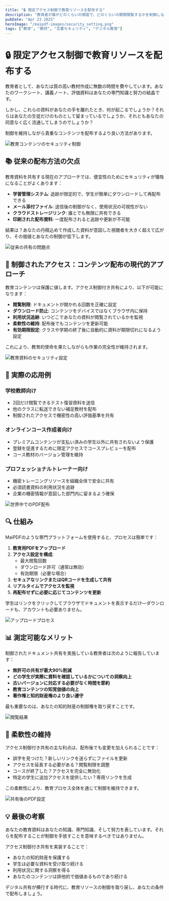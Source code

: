 ```yaml
---
title: "🔒 限定アクセス制御で教育リソースを配布する"
description: "教育者が誰がどのくらいの頻度で、どのくらいの期間閲覧するかを制御しながら、教材を安全に共有する方法をご紹介します。"
pubDate: "Apr 23 2025"
heroImage: "/maipdf-images/security_setting.png"
tags: ["教育", "教材", "文書セキュリティ", "デジタル教育"]
---
```


# 🔒 限定アクセス制御で教育リソースを配布する

<div class="intro-panel">
  <p>教育者として、あなたは質の高い教材作成に無数の時間を費やしています。あなたのワークシート、講義ノート、評価資料はあなたの専門知識と努力の結晶です。</p>
  <p>しかし、これらの資料があなたの手を離れたとき、何が起こるでしょうか？それらはあなたの生徒だけのものとして留まっているでしょうか、それともあなたの同意なく広く流通してしまうのでしょうか？</p>
  <p>制御を維持しながら貴重なコンテンツを配布するより良い方法があります。</p>
</div>

![教育コンテンツのセキュリティ制御](/maipdf-images/security_level_in_pdf_setting.png)

## 📚 従来の配布方法の欠点

教育資料を共有する現在のアプローチでは、便宜性のためにセキュリティが犠牲になることがよくあります：

- **学習管理システム**: 追跡が限定的で、学生が簡単にダウンロードして再配布できる
- **メール添付ファイル**: 送信後の制御がなく、使用状況の可視性がない
- **クラウドストレージリンク**: 誰とでも無限に共有できる
- **印刷された配布資料**: 一度配布されると追跡や更新が不可能

結果は？あなたの丹精込めて作成した資料が意図した視聴者を大きく超えて広がり、その価値とあなたの制御が低下します。

![従来の共有の問題点](/maipdf-images/send_pdf_link_on_instant_mesenger.png)

## 🔐 制御されたアクセス：コンテンツ配布の現代的アプローチ

教育コンテンツは保護に値します。アクセス制御付き共有により、以下が可能になります：

- **閲覧制限**: ドキュメントが開かれる回数を正確に設定
- **ダウンロード防止**: コンテンツをデバイスではなくブラウザ内に保持
- **利用状況追跡**: いつどこであなたの資料が閲覧されているかを監視
- **柔軟性の維持**: 配布後でもコンテンツを更新可能
- **有効期限設定**: クラスや学期の終了後に自動的に資料が期限切れになるよう設定

これにより、教育的使命を果たしながらも作業の完全性が維持されます。

![教育資料のセキュリティ設定](/maipdf-images/security_setting.png)

## 📝 実際の応用例

### 学校教師向け
- 2回だけ閲覧できるテスト復習資料を送信
- 他のクラスに転送できない補足教材を配布
- 制御されたアクセスで機密性の高い評価基準を共有

### オンラインコース作成者向け
- プレミアムコンテンツが支払い済みの学生以外に共有されないよう保護
- 登録を促進するために限定アクセスでコースプレビューを配布
- コース教材のバージョン管理を維持

### プロフェッショナルトレーナー向け
- 機密トレーニングリソースを組織全体で安全に共有
- 必須読書資料の利用状況を追跡
- 企業の機密情報が意図した部門内に留まるよう確保

![世界中でのPDF配布](/maipdf-images/share_pdf_wordwide.png)

## 🔍 仕組み

MaiPDFのような専門プラットフォームを使用すると、プロセスは簡単です：

1. **教育用PDFをアップロード**
2. **アクセス設定を構成**:
   - 最大閲覧回数
   - ダウンロード許可（通常は無効）
   - 有効期限（必要な場合）
3. **セキュアなリンクまたはQRコードを生成して共有**
4. **リアルタイムでアクセスを監視**
5. **再配布せずに必要に応じてコンテンツを更新**

学生はリンクをクリックしてブラウザでドキュメントを表示するだけ—ダウンロードも、アカウントも必要ありません。

![アップロードプロセス](/maipdf-images/upload_section.png)

## 📊 測定可能なメリット

制御されたドキュメント共有を実施している教育者は次のように報告しています：

- **無許可の共有が最大90%削減**
- **どの学生が実際に資料を確認しているかについての洞察向上**
- **古いバージョンに対応する必要がなく時間を節約**
- **教育コンテンツの知覚価値の向上**
- **著作権と知的財産権のより良い遵守**

最も重要なのは、あなたの知的財産の制御権を取り戻すことです。

![閲覧結果](/maipdf-images/check_pdf_open_result.png)

## 🔄 柔軟性の維持

アクセス制御付き共有の主な利点は、配布後でも変更を加えられることです：

- 誤字を見つけた？新しいリンクを送らずにファイルを更新
- アクセスを延長する必要がある？閲覧制限を調整
- コースが終了した？アクセスを完全に無効化
- 特定の学生に追加アクセスを提供したい？専用リンクを生成

この柔軟性により、教育プロセス全体を通じて制御を維持できます。

![共有後のPDF設定](/maipdf-images/pdf_change_setting_after_sent.png)

## 💡 最後の考察

あなたの教育資料はあなたの知識、専門知識、そして努力を表しています。それらを配布することが制御を手放すことを意味するべきではありません。

アクセス制御付き共有を実装することで：

- あなたの知的財産を保護する
- 学生は必要な資料を受け取り続ける
- 利用状況に関する洞察を得る
- あなたのコンテンツは排他的で価値あるものであり続ける

デジタル共有が横行する時代に、教育リソースの制御を取り戻し、あなたの条件で配布しましょう。